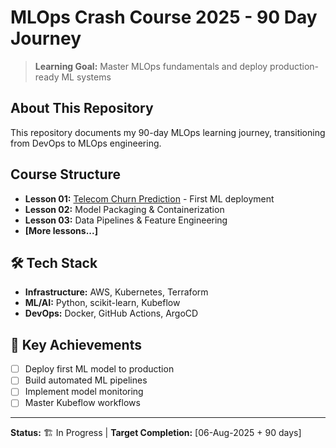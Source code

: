 # MLOps Crash Course 2025 - 90 Day Journey

> **Learning Goal:** Master MLOps fundamentals and deploy production-ready ML systems

## About This Repository
This repository documents my 90-day MLOps learning journey, transitioning from DevOps to MLOps engineering.

## Course Structure
- **Lesson 01:** [Telecom Churn Prediction](./lesson-01-churn-prediction/) - First ML deployment
- **Lesson 02:** Model Packaging & Containerization
- **Lesson 03:** Data Pipelines & Feature Engineering
- **[More lessons...]**

## 🛠️ Tech Stack
- **Infrastructure:** AWS, Kubernetes, Terraform
- **ML/AI:** Python, scikit-learn, Kubeflow
- **DevOps:** Docker, GitHub Actions, ArgoCD

## 🎯 Key Achievements
- [ ] Deploy first ML model to production
- [ ] Build automated ML pipelines
- [ ] Implement model monitoring
- [ ] Master Kubeflow workflows

---
**Status:** 🏗️ In Progress | **Target Completion:** [06-Aug-2025 + 90 days]